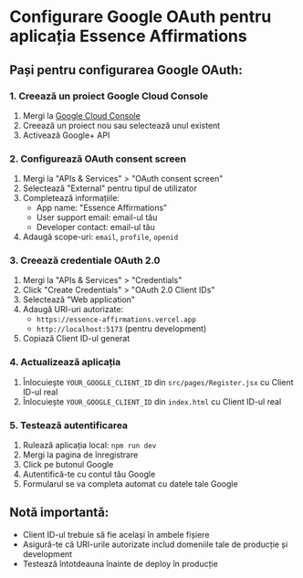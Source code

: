 # Configurare Google OAuth pentru aplicația Essence Affirmations

## Pași pentru configurarea Google OAuth:

### 1. Creează un proiect Google Cloud Console
1. Mergi la [Google Cloud Console](https://console.cloud.google.com/)
2. Creează un proiect nou sau selectează unul existent
3. Activează Google+ API

### 2. Configurează OAuth consent screen
1. Mergi la "APIs & Services" > "OAuth consent screen"
2. Selectează "External" pentru tipul de utilizator
3. Completează informațiile:
   - App name: "Essence Affirmations"
   - User support email: email-ul tău
   - Developer contact: email-ul tău
4. Adaugă scope-uri: `email`, `profile`, `openid`

### 3. Creează credentiale OAuth 2.0
1. Mergi la "APIs & Services" > "Credentials"
2. Click "Create Credentials" > "OAuth 2.0 Client IDs"
3. Selectează "Web application"
4. Adaugă URI-uri autorizate:
   - `https://essence-affirmations.vercel.app`
   - `http://localhost:5173` (pentru development)
5. Copiază Client ID-ul generat

### 4. Actualizează aplicația
1. Înlocuiește `YOUR_GOOGLE_CLIENT_ID` din `src/pages/Register.jsx` cu Client ID-ul real
2. Înlocuiește `YOUR_GOOGLE_CLIENT_ID` din `index.html` cu Client ID-ul real

### 5. Testează autentificarea
1. Rulează aplicația local: `npm run dev`
2. Mergi la pagina de înregistrare
3. Click pe butonul Google
4. Autentifică-te cu contul tău Google
5. Formularul se va completa automat cu datele tale Google

## Notă importantă:
- Client ID-ul trebuie să fie același în ambele fișiere
- Asigură-te că URI-urile autorizate includ domeniile tale de producție și development
- Testează întotdeauna înainte de deploy în producție